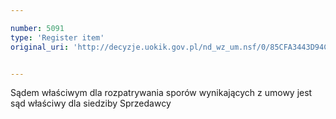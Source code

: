 ```yaml
---

number: 5091
type: 'Register item'
original_uri: 'http://decyzje.uokik.gov.pl/nd_wz_um.nsf/0/85CFA3443D94CBE4C1257BBB003BFF7C?OpenDocument'


---
```


Sądem właściwym dla rozpatrywania sporów wynikających z umowy jest sąd właściwy dla siedziby Sprzedawcy
